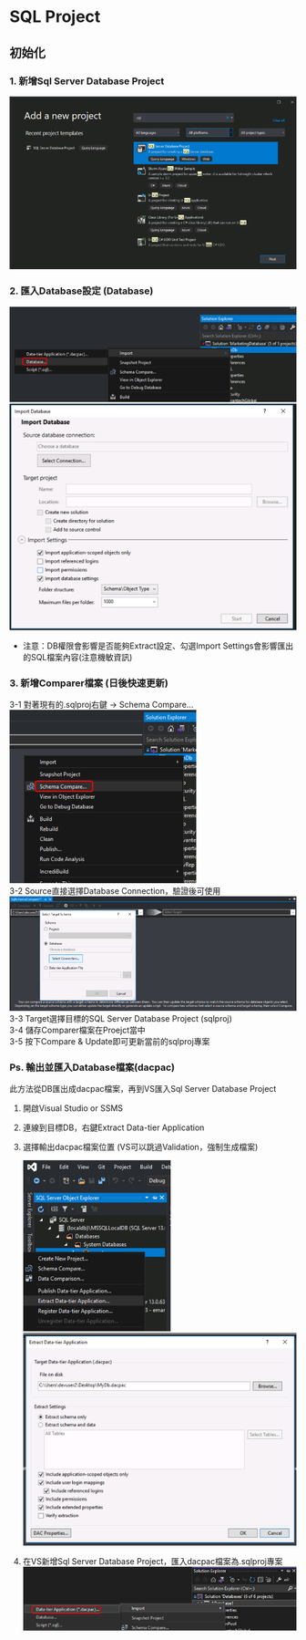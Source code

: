 # SQL Project

## 初始化

### 1. 新增Sql Server Database Project

![image](./images/sqlproj/5.png) </br>

### 2. 匯入Database設定 (Database)

![image](./images/sqlproj/7.png) </br>
![image](./images/sqlproj/6.png) </br>

* 注意：DB權限會影響是否能夠Extract設定、勾選Import Settings會影響匯出的SQL檔案內容(注意機敏資訊)

### 3. 新增Comparer檔案 (日後快速更新)

3-1 對著現有的.sqlproj右鍵 → Schema Compare...
    ![image](./images/sqlproj/2.png) </br>
3-2 Source直接選擇Database Connection，驗證後可使用
    ![image](./images/sqlproj/4.png) </br>
3-3 Target選擇目標的SQL Server Database Project (sqlproj) </br>
3-4 儲存Comparer檔案在Proejct當中 </br>
3-5 按下Compare & Update即可更新當前的sqlproj專案

### Ps. 輸出並匯入Database檔案(dacpac)

此方法從DB匯出成dacpac檔案，再到VS匯入Sql Server Database Project

1. 開啟Visual Studio or SSMS
2. 連線到目標DB，右鍵Extract Data-tier Application
3. 選擇輸出dacpac檔案位置 (VS可以跳過Validation，強制生成檔案)

    ![image](./images/sqlproj/1.png) </br>
    ![image](./images/sqlproj/3.png) </br>

4. 在VS新增Sql Server Database Project，匯入dacpac檔案為.sqlproj專案
    ![image](./images/sqlproj/8.png) </br>
